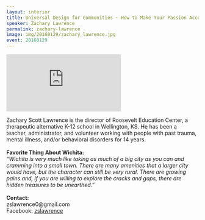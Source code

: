 ```yaml
---
layout: interior
title: Universal Design for Communities ~ How to Make Your Passion Accessible to Underserved Populations
speaker: Zachary Lawrence
permalink: zachary-lawrence
image: img/20160129/zachary_lawrence.jpg
event: 20160129
---
```


<div class='embed-container'><iframe src='https://www.youtube.com/embed/96umJO0okAc' frameborder='0' allowfullscreen></iframe></div>

<section class="bg-dark" id="events">
  <div class="container text-center">
    <div class="col-lg-6 col-sm-8 col-lg-offset-3 col-sm-offset-2">
      <p>
        Zachary Scott Lawrence is the director of Roosevelt Education Center, a therapeutic alternative K-12 school in Wellington, KS.  He has been a teacher, administrator, and volunteer working with people with past trauma, mental illness, and/or behavioral disorders for 14 years.<br><br><strong>Favorite Thing About Wichita:</strong><br><i>“Wichita is very much like taking as much of a big city as you can and cramming into a small town. There are many amenities that a larger city would have, but the character can still be very rural. There are growing pains and, if you are willing to explore the cracks and gaps, there are hidden treasures to be unearthed.”</i><br><br><strong>Contact:</strong><br>zslawrence0@gmail.com<br>Facebook: <a href="www.facebook.com/zslawrence">zslawrence</a>
      </p>
    </div>
  </div>
</section>